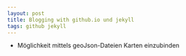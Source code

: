 ```yaml
---
layout: post
title: Blogging with github.io und jekyll
tags: github jekyll
---
```


<!--
????
Was willst eigentlich schreiben?
-->

- Möglichkeit mittels geoJson-Dateien Karten einzubinden

<script src="https://embed.github.com/view/geojson/mk-archaeo/mk-archaeo.github.io/assets/geoJsonFiles/example.geojson>"></script>
